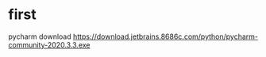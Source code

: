 # first
pycharm download
https://download.jetbrains.8686c.com/python/pycharm-community-2020.3.3.exe
